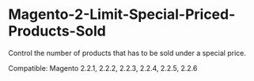 # Magento-2-Limit-Special-Priced-Products-Sold
Control the number of products that has to be sold under a special price.

Compatible: Magento 2.2.1, 2.2.2, 2.2.3, 2.2.4, 2.2.5, 2.2.6
